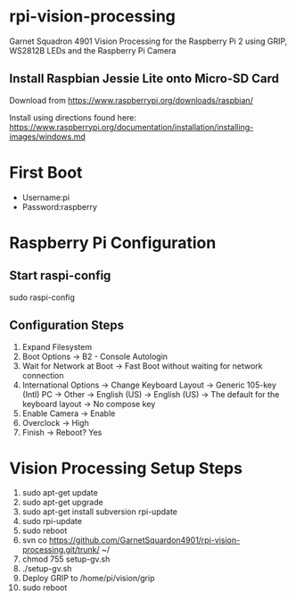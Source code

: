 rpi-vision-processing
=====================

Garnet Squadron 4901 Vision Processing for the Raspberry Pi 2 using GRIP, WS2812B LEDs and the Raspberry Pi Camera

## Install Raspbian Jessie Lite onto Micro-SD Card
Download from https://www.raspberrypi.org/downloads/raspbian/

Install using directions found here: https://www.raspberrypi.org/documentation/installation/installing-images/windows.md

# First Boot
* Username:pi
* Password:raspberry

# Raspberry Pi Configuration
## Start raspi-config
sudo raspi-config
## Configuration Steps
1. Expand Filesystem
2. Boot Options -> B2 - Console Autologin
3. Wait for Network at Boot -> Fast Boot without waiting for network connection
4. International Options -> Change Keyboard Layout -> Generic 105-key (Intl) PC -> Other -> English (US) -> English (US) -> The default for the keyboard layout -> No compose key
5. Enable Camera -> Enable
6. Overclock -> High
7. Finish -> Reboot? Yes

# Vision Processing Setup Steps
1. sudo apt-get update
2. sudo apt-get upgrade
3. sudo apt-get install subversion rpi-update
4. sudo rpi-update
5. sudo reboot
6. svn co https://github.com/GarnetSquardon4901/rpi-vision-processing.git/trunk/ ~/
7. chmod 755 setup-gv.sh
8. ./setup-gv.sh
9. Deploy GRIP to /home/pi/vision/grip
10. sudo reboot
